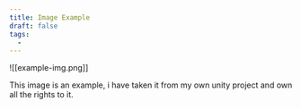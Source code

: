 ```yaml
---
title: Image Example
draft: false
tags:
  -
---
```

 ![[example-img.png]]
 
 This image is an example, i have taken it from my own unity project and own all the rights to it.